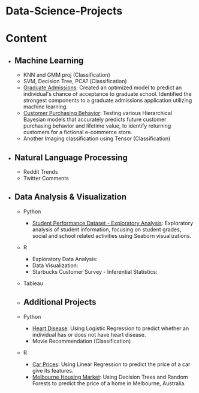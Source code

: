 # Data-Science-Projects

# Content
* ## Machine Learning
	* KNN and GMM proj (Classification)
	* SVM, Decision Tree, PCA? (Classification)
	* [Graduate Admissions](https://github.com/justingee193/Data-Science-Projects/blob/master/graduate-admissions.ipynb): Created an optimized model to predict an individual's chance of acceptance to graduate school. Identified the strongest components to a graduate admissions application utilizing machine learning.
	* [Customer Purchasing Behavior](https://github.com/justingee193/Data-Science-Projects/blob/master/customer-lifetime-value.ipynb): Testing various Hierarchical Bayesian models that accurately predicts future customer purchasing behavior and lifetime value, to identify returning customers for a fictional e-commerce store. 
	* Another Imaging classification using Tensor (Classification)
* ## Natural Language Processing
	* Reddit Trends
	* Twitter Comments
* ## Data Analysis & Visualization
	* Python
		* [Student Performance Dataset - Exploratory Analysis](https://github.com/justingee193/Data-Science-Projects/blob/master/student-performance.ipynb): Exploratory analysis of student information, focusing on student grades, social and school related activities using Seaborn visualizations.
	* R
		* Exploratory Data Analysis:
		* Data Visualization: 
		* Starbucks Customer Survey - Inferential Statistics:
	* Tableau

	* ## Additional Projects
	* Python
		* [Heart Disease](https://github.com/justingee193/Data-Science-Projects/blob/master/heart-disease.ipynb): Using Logistic Regression to predict whether an individual has or does not have heart disease.
		* Movie Recommendation (Classification)
	* R
		* [Car Prices](https://rpubs.com/justingee193/rprof_lm): Using Linear Regression to predict the price of a car give its features.
		* [Melbourne Housing Market](https://rpubs.com/justingee193/rproj_rf_dt): Using Decision Trees and Random Forests to predict the price of a home in Melbourne, Australia.
